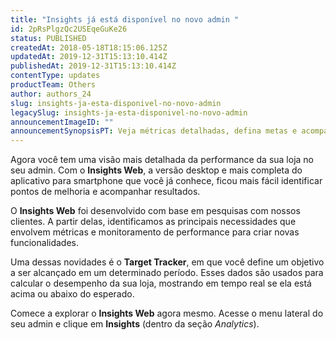 ```yaml
---
title: "Insights já está disponível no novo admin "
id: 2pRsPlgzQc2USEqeGuKe26
status: PUBLISHED
createdAt: 2018-05-18T18:15:06.125Z
updatedAt: 2019-12-31T15:13:10.414Z
publishedAt: 2019-12-31T15:13:10.414Z
contentType: updates
productTeam: Others
author: authors_24
slug: insights-ja-esta-disponivel-no-novo-admin
legacySlug: insights-ja-esta-disponivel-no-novo-admin
announcementImageID: ""
announcementSynopsisPT: Veja métricas detalhadas, defina metas e acompanhe a performance da sua loja direto no desktop.
---
```


Agora você tem uma visão mais detalhada da performance da sua loja no seu admin. Com o __Insights Web__, a versão desktop e mais completa do aplicativo para smartphone que você já conhece, ficou mais fácil identificar pontos de melhoria e acompanhar resultados.

O __Insights Web__ foi desenvolvido com base em pesquisas com nossos clientes. A partir delas, identificamos as principais necessidades que envolvem métricas e monitoramento de performance para criar novas funcionalidades. 

Uma dessas novidades é o __Target Tracker__, em que você define um objetivo a ser alcançado em um determinado período. Esses dados são usados para calcular o desempenho da sua loja, mostrando em tempo real se ela está acima ou abaixo do esperado.

Comece a explorar o __Insights Web__ agora mesmo. Acesse o menu lateral do seu admin e clique em __Insights__ (dentro da seção _Analytics_).




